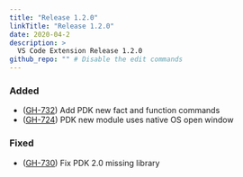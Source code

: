 ```yaml
---
title: "Release 1.2.0"
linkTitle: "Release 1.2.0"
date: 2020-04-2
description: >
  VS Code Extension Release 1.2.0
github_repo: "" # Disable the edit commands
---
```


### Added

- ([GH-732](https://github.com/puppetlabs/puppet-vscode/issues/732)) Add PDK new fact and function commands
- ([GH-724](https://github.com/puppetlabs/puppet-vscode/issues/724)) PDK new module uses native OS open window

### Fixed

- ([GH-730](https://github.com/puppetlabs/puppet-vscode/issues/730)) Fix PDK 2.0 missing library
